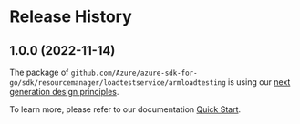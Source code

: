 # Release History

## 1.0.0 (2022-11-14)

The package of `github.com/Azure/azure-sdk-for-go/sdk/resourcemanager/loadtestservice/armloadtesting` is using our [next generation design principles](https://azure.github.io/azure-sdk/general_introduction.html).

To learn more, please refer to our documentation [Quick Start](https://aka.ms/azsdk/go/mgmt).
